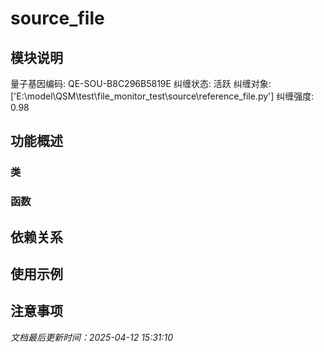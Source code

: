 # source_file

## 模块说明
量子基因编码: QE-SOU-B8C296B5819E
纠缠状态: 活跃
纠缠对象: ['E:\\model\\QSM\\test\\file_monitor_test\\source\\reference_file.py']
纠缠强度: 0.98

## 功能概述

### 类


### 函数


## 依赖关系

## 使用示例

## 注意事项

*文档最后更新时间：2025-04-12 15:31:10*